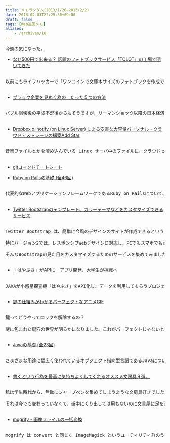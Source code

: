 ```yaml
---
title: メモランダム(2013/1/26~2013/2/2)
date: 2013-02-03T22:25:30+09:00
draft: false
tags: [Web巡回メモ]
aliases:
    - /archives/10
---
```


今週の気になった。

* [なぜ500円で出来る？ 話題のフォトブックサービス「TOLOT」の工場で聞いてきた](http://www.lifehacker.jp/2013/01/130126tolot_interview.html)
<pre>
以前にもライフハッカーで「ワンコインで文庫本サイズのフォトブックを作成できるサービス」として採り上げたのが「TOLOT」です。
</pre>
* [ブラック企業を見ぬく為の　たった５つの方法](http://daichan009.sakura.ne.jp/?p=107)
<pre>
バブル崩壊後の平成不況後からもそうですが、リーマンショック以降の日本経済の低迷もあって存続の危機に立たされている企業が日本国内にはかなり増えています。
</pre>

* [Dropbox x inotify (on Linux Server) による安直な大容量パーソナル・クラウド・ストレージの構築Add Star](http://d.hatena.ne.jp/msr_humpy/20130126/1359172640)
<pre>
音楽ファイルとかを溜め込んでいる Linux サーバ中のファイルに，クラウドっぽく遠隔から好きなときに push / pull できると嬉しいというニーズが msr_humpy の中で急騰．
</pre>

* [gitコマンドチートシート ](http://qiita.com/items/1700343852e863ba63a0)

* [Ruby on Railsの基礎 (全46回) ](http://dotinstall.com/lessons/basic_rails)
<pre>
代表的なWebアプリケーションフレームワークであるRuby on Railsについて、その概念と使い方を説明していきます。
</pre>

* [Twitter Bootstrapのテンプレート、カラーテーマなどをカスタマイズできるサービス](http://matome.naver.jp/odai/2133721441789659601)
<pre>
Twitter Bootstrap は、簡単に今風のデザインのサイトが作成できるということで注目を集めています。
特にバージョン2では、レスポンシブWebデザインに対応し、PCでもスマホでも画面サイズに合わせた最適な表示をさせることができます。
そんなBootstrapの見た目をカスタマイズするためのサービスを集めてみました。
</pre>

* [「はやぶさ」がAPIに　アプリ開発、大学生が挑戦へ](http://www.itmedia.co.jp/news/spv/1301/31/news122.html)
<pre>
JAXAが小惑星探査機「はやぶさ」をAPI化し、データを利用してもらうプロジェクトが始まる。
</pre>

* [鍵の仕組みがわかるパーフェクトなアニメGIF](http://www.gizmodo.jp/2013/01/gif_5.html)
<pre>
鍵ってどうやってロックを解除するの？
謎に包まれた鍵穴の世界が明らかになりました。これがパーフェクトじゃないというなら、一体どのアニメGIFがパーフェクトだというのか...。
</pre>

* [Javaの基礎 (全23回) ](http://dotinstall.com/lessons/basic_java)
<pre>
さまざまな用途に幅広く使われているオブジェクト指向型言語であるJavaについて学んでいきます。
</pre>

* [書くという行為を最高に気持ちよくしてくれるオススメ文房具９選。](http://kazoo1837.blog23.fc2.com/blog-entry-308.html)
<pre>
私は学生時代から、無駄にシャープペンを集めてしまうような文房具好きでした。
それは今でも変わっていなくて、街中にくり出しては用もないのに文具屋に足を運んでしまいます。
</pre>

* [mogrify - 画像ファイルの一括変換](http://technique.sonots.com/?UNIX%2F%E3%82%B3%E3%83%9E%E3%83%B3%E3%83%89%2F%E5%A4%89%E6%8F%9B%2Fmogrify)
<pre>
mogrify は convert と同じく ImageMagick というユーティリティ群のうちの１つのコマンドです。 convert コマンドのように画像ファイルの変換に使用しますが、特に一括変換するために使用します。 基本的には convert コマンドと同様のことができます。
</pre>

